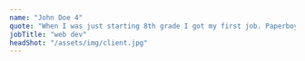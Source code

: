 ```yaml
---
name: "John Doe 4"
quote: "When I was just starting 8th grade I got my first job. Paperboy! Boy, was I excited. At that time I had spent a lot of time actually playing the video official."
jobTitle: "web dev"
headShot: "/assets/img/client.jpg"
---
```

